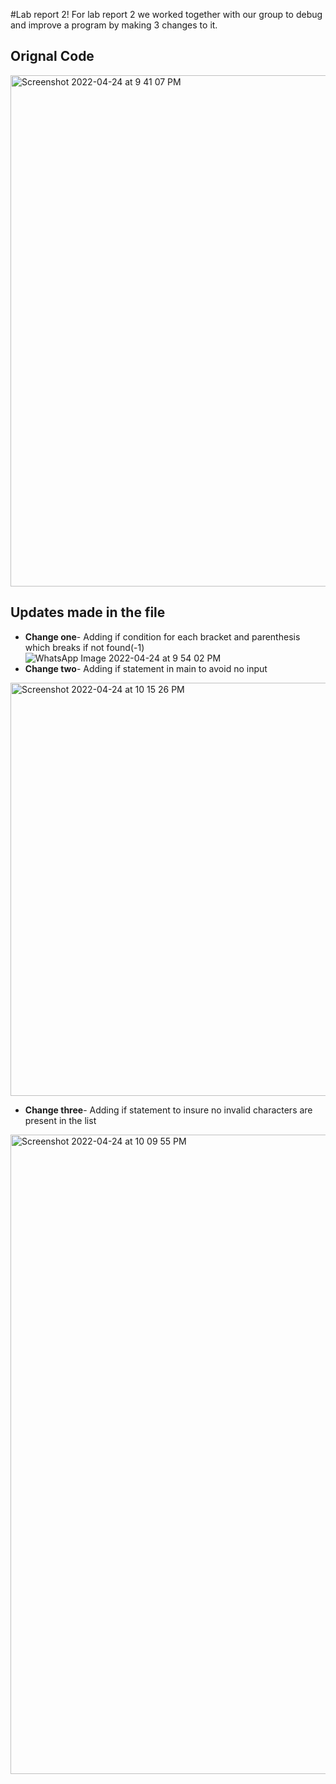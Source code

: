#Lab report 2!
For lab report 2 we worked together with our group to debug and improve a program by making 3 changes to it.
## Orignal Code 
<img width="818" alt="Screenshot 2022-04-24 at 9 41 07 PM" src="https://user-images.githubusercontent.com/103228599/165022049-717b6546-3e90-4c25-aa86-0ce8349af3c0.png">

## Updates made in the file
* **Change one**- Adding if condition for each bracket and parenthesis which breaks if not found(-1)
 ![WhatsApp Image 2022-04-24 at 9 54 02 PM](https://user-images.githubusercontent.com/103228599/165023226-cfddc9f7-af29-4bf0-9677-29f980072795.jpeg)
* **Change two**- Adding if statement in main to avoid no input
<img width="661" alt="Screenshot 2022-04-24 at 10 15 26 PM" src="https://user-images.githubusercontent.com/103228599/165024843-8e05956a-57f8-4d8e-9c52-e00c9c90aa56.png">

* **Change three**- Adding if statement to insure no invalid characters are present in the list
 <img width="1023" alt="Screenshot 2022-04-24 at 10 09 55 PM" src="https://user-images.githubusercontent.com/103228599/165024425-2f64c88a-7800-4eaa-be79-7a259e934b08.png">

 
